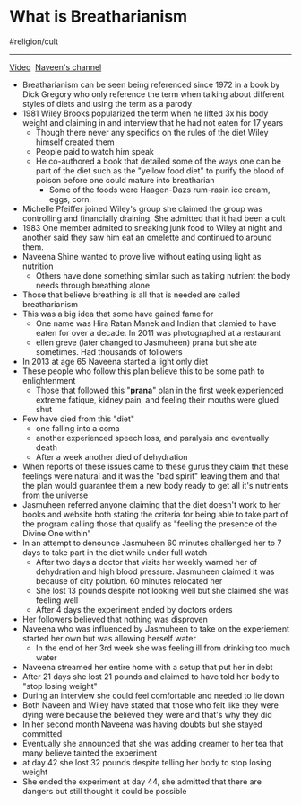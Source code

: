 # What is Breatharianism
#religion/cult
- - - -
[Video](https://youtu.be/WWRniMqhr00)  [Naveen's channel](https://www.youtube.com/channel/UCMBZdxVz9EnXolJn2sFenag)   

* Breatharianism can be seen being referenced since 1972 in a book by Dick Gregory who only reference the term when talking about different styles of diets and using the term as a parody
* 1981 Wiley Brooks popularized the term when he lifted 3x his body weight and claiming in and interview that he had not eaten for 17 years
	* Though there never any specifics on the rules of the diet Wiley himself created them
	* People paid to watch him speak
	* He co-authored a book that detailed some of the ways one can be part of the diet such as the "yellow food diet" to purify the blood of poison before one could mature into breatharian
		* Some of the foods were Haagen-Dazs rum-rasin ice cream, eggs, corn.
* Michelle Pfeiffer joined Wiley's group she claimed the group was controlling and financially draining. She admitted that it had been a cult
* 1983 One member admited to sneaking junk food to Wiley at night and another said they saw him eat an omelette and continued to around them.
* Naveena Shine wanted to prove live without eating using light as nutrition
	* Others have done something similar such as taking nutrient the body needs through breathing alone
* Those that believe breathing is all that is needed are called breatharianism
* This was a big idea that some have gained fame for
	* One name was Hira Ratan Manek and Indian that clamied to have eaten for over a decade. In 2011 was photographed at a restaurant
	* ellen greve (later changed to Jasmuheen) prana but she ate sometimes. Had thousands of followers
* In 2013 at age 65 Naveena started a light only diet
* These people who follow this plan believe this to be some path to enlightenment
	* Those that followed this "**prana**" plan in the first week experienced extreme fatique, kidney pain, and feeling their mouths were glued shut
* Few have died from this "diet"
	* one falling into a coma
	* another experienced speech loss, and paralysis and eventually death
	* After a week another died of dehydration
* When reports of these issues came to these gurus they claim that these feelings were natural and it was the "bad spirit" leaving them and that the plan would guarantee them a new body ready to get all it's nutrients from the universe
* Jasmuheen referred anyone claiming that the diet doesn't work to her books and website both stating the criteria for being able to take part of the program calling those that qualify as "feeling the presence of the Divine One within"
* In an attempt to denounce Jasmuheen 60 minutes challenged her to 7 days to take part in the diet while under full watch
	* After two days a doctor that visits her weekly warned her of dehydration and high blood pressure. Jasmuheen claimed it was because of city polution. 60 minutes relocated her
	* She lost 13 pounds despite not looking well but she claimed she was feeling well
	* After 4 days the experiment ended by doctors orders
* Her followers believed that nothing was disproven
* Naveena who was influenced by Jasmuheen to take on the experiement started her own but was allowing herself water
	* In the end of her 3rd week she was feeling ill from drinking too much water
* Naveena streamed her entire home with a setup that put her in debt
* After 21 days she lost 21 pounds and claimed to have told her body to "stop losing weight"
* During an interview she could feel comfortable and needed to lie down
* Both Naveen and Wiley have stated that those who felt like they were dying were because the believed they were and that's why they did
* In her second month Naveena was having doubts but she stayed committed
* Eventually she announced that she was adding creamer to her tea that many believe tainted the experiment
* at day 42 she lost 32 pounds despite telling her body to stop losing weight
* She ended the experiment at day 44, she admitted that there are dangers but still thought it could be possible

